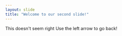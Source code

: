 ```yaml
---
layout: slide
title: "Welcome to our second slide!"
---
```

This doesn't seem right
Use the left arrow to go back!
